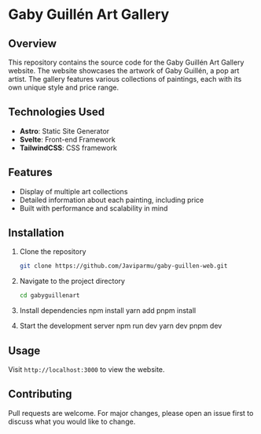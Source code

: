 # Gaby Guillén Art Gallery

## Overview

This repository contains the source code for the Gaby Guillén Art Gallery website. The website showcases the artwork of Gaby Guillén, a pop art artist. The gallery features various collections of paintings, each with its own unique style and price range.

## Technologies Used

- **Astro**: Static Site Generator
- **Svelte**: Front-end Framework
- **TailwindCSS**: CSS framework

## Features

- Display of multiple art collections
- Detailed information about each painting, including price
- Built with performance and scalability in mind

## Installation

1. Clone the repository
   ```bash
   git clone https://github.com/Javiparmu/gaby-guillen-web.git

2. Navigate to the project directory
   ```bash
   cd gabyguillenart

3. Install dependencies
   npm install
   yarn add
   pnpm install

5. Start the development server
   npm run dev
   yarn dev
   pnpm dev

## Usage

Visit `http://localhost:3000` to view the website.

## Contributing

Pull requests are welcome. For major changes, please open an issue first to discuss what you would like to change.
